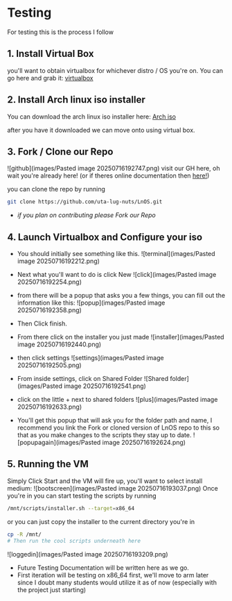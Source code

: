# Testing

For testing this is the process I follow

## 1. Install Virtual Box

you'll want to obtain virtualbox for whichever distro / OS you're on. 
You can go here and grab it: [virtualbox](https://www.virtualbox.org/wiki/Downloads) 

## 2. Install Arch linux iso installer

You can download the arch linux iso installer here: [Arch iso](https://archlinux.org/download/)

after you have it downloaded we can move onto using virtual box.

## 3. Fork / Clone our Repo

![github](images/Pasted image 20250716192747.png)
visit our GH here, oh wait you're already here! (or if theres online documentation then [here!](https://github.com/uta-lug-nuts/LnOS?tab=readme-ov-file#))

you can clone the repo by running
```bash
git clone https://github.com/uta-lug-nuts/LnOS.git
```
* *if you plan on contributing please Fork our Repo*
## 4. Launch Virtualbox and Configure your iso

* You should initially see something like this.
![terminal](images/Pasted image 20250716192212.png)
* Next what you'll want to do is click New ![click](images/Pasted image 20250716192254.png)

* from there will be a popup that asks you a few things, you can fill out the information like this:
![popup](images/Pasted image 20250716192358.png)
* Then Click finish.

* From there click on the installer you just made
![installer](images/Pasted image 20250716192440.png)
* then click settings ![settings](images/Pasted image 20250716192505.png)

* From inside settings, click on Shared Folder
![Shared folder](images/Pasted image 20250716192541.png)
* click on the little + next to shared folders
![plus](images/Pasted image 20250716192633.png)
* You'll get this popup that will ask you for the folder path and name, I recommend you link the Fork or cloned version of LnOS repo to this so that as you make changes to the scripts they stay up to date. 
![popupagain](images/Pasted image 20250716192624.png)

## 5. Running the VM
Simply Click Start and the VM will fire up, you'll want to select install medium:
![bootscreen](images/Pasted image 20250716193037.png)
Once you're in you can start testing the scripts by running 
```bash
/mnt/scripts/installer.sh --target=x86_64
```
or you can just copy the installer to the current directory you're in
```bash
cp -R /mnt/
# Then run the cool scripts underneath here
```

![loggedin](images/Pasted image 20250716193209.png)

* Future Testing Documentation will be written here as we go.
* First iteration will be testing on x86_64 first, we'll move to arm later since I doubt many students would utilize it as of now (especially with the project just starting)
